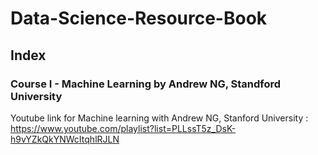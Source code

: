 # Data-Science-Resource-Book

## Index
### Course I - Machine Learning by Andrew NG, Standford University 

Youtube link for Machine learning with Andrew NG, Stanford University : https://www.youtube.com/playlist?list=PLLssT5z_DsK-h9vYZkQkYNWcItqhlRJLN




